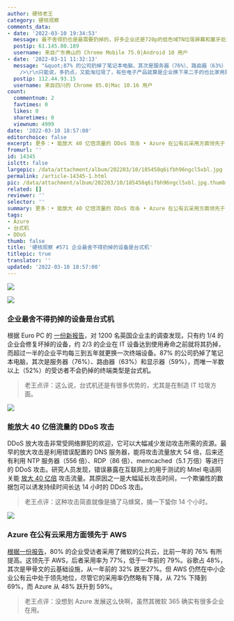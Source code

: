 ```yaml
---
author: 硬核老王
category: 硬核观察
comments_data:
- date: '2022-03-10 19:34:53'
  message: 最不舍得扔也是最需要扔掉的，好多企业还是720p的低色域TN垃圾屏幕和塞牙处理器搭配，加上陈年的流氓软件附体，还不能随便重装系统，结果是办公都卡。
  postip: 61.145.80.189
  username: 来自广东佛山的 Chrome Mobile 75.0|Android 10 用户
- date: '2022-03-11 11:32:13'
  message: "&quot;87% 的公司扔掉了笔记本电脑，其次是服务器（76%）、路由器（63%）和显示器（59%）&quot;。<br />\r\n<br
    />\r\n只能说，多扔点，又能淘垃圾了，有些电子产品就算是企业换下来二手的也比家用版强一些。"
  postip: 112.44.93.15
  username: 来自四川的 Chrome 85.0|Mac 10.16 用户
count:
  commentnum: 2
  favtimes: 0
  likes: 0
  sharetimes: 0
  viewnum: 4999
date: '2022-03-10 18:57:00'
editorchoice: false
excerpt: 更多：• 能放大 40 亿倍流量的 DDoS 攻击 • Azure 在公有云采用方面领先于 AWS
fromurl: ''
id: 14345
islctt: false
largepic: /data/attachment/album/202203/10/185458q6ifbh96ngcl5xbl.jpg
permalink: /article-14345-1.html
pic: /data/attachment/album/202203/10/185458q6ifbh96ngcl5xbl.jpg.thumb.jpg
related: []
reviewer: ''
selector: ''
summary: 更多：• 能放大 40 亿倍流量的 DDoS 攻击 • Azure 在公有云采用方面领先于 AWS
tags:
- Azure
- 台式机
- DDoS
thumb: false
title: '硬核观察 #571 企业最舍不得扔掉的设备是台式机'
titlepic: true
translator: ''
updated: '2022-03-10 18:57:00'
---
```


![](/data/attachment/album/202203/10/185458q6ifbh96ngcl5xbl.jpg)


![](/data/attachment/album/202203/10/185521x4whdwz5jpjp4pj5.jpg)


### 企业最舍不得扔掉的设备是台式机


根据 Euro PC 的 [一份新报告](https://www.techradar.com/news/many-businesses-are-throwing-away-it-equipment-before-end-of-life)，对 1200 名英国企业主的调查发现，只有约 1/4 的企业会修复坏掉的设备，约 2/3 的企业在 IT 设备达到使用寿命之前就将其扔掉，而超过一半的企业平均每三到五年就更换一次终端设备。87% 的公司扔掉了笔记本电脑，其次是服务器（76%）、路由器（63%）和显示器（59%），而唯一半数以上（52%）的受访者不会扔掉的终端类型是台式机。



> 
> 老王点评：这么说，台式机还是有很多优势的，尤其是在制造 IT 垃圾方面。
> 
> 
> 


![](/data/attachment/album/202203/10/185508eyjwjfz3dryqo8ry.jpg)


### 能放大 40 亿倍流量的 DDoS 攻击


DDoS 放大攻击非常受网络罪犯的欢迎，它可以大幅减少发动攻击所需的资源。最早的放大攻击是利用错误配置的 DNS 服务器，能将攻击流量放大 54 倍，后来还有利用 NTP 服务器（556 倍）、RDP（86 倍）、memcached（5.1 万倍）等进行的 DDoS 攻击。研究人员发现，错误暴露在互联网上的用于测试的 Mitel 电话网关能 [放大 40 亿倍](https://arstechnica.com/information-technology/2022/03/ddosers-use-new-method-capable-of-amplifying-traffic-by-a-factor-of-4-billion/) 攻击流量。其原因之一是大幅延长攻击时间，一个欺骗性的数据包可以诱发持续时间长达 14 小时的 DDoS 攻击。



> 
> 老王点评：这种攻击简直就像是捅了马蜂窝，捅一下蛰你 14 个小时。
> 
> 
> 


![](/data/attachment/album/202203/10/185656owm6wlg4thl4ztlb.jpg)


### Azure 在公有云采用方面领先于 AWS


[根据一份报告](https://www.theregister.com/2022/03/09/state_of_cloud_survey/)，80% 的企业受访者采用了微软的公共云，比前一年的 76% 有所提高。这领先于 AWS，后者采用率为 77%，低于一年前的 79%。谷歌占 48%，其次是甲骨文的云基础设施，从一年前的 32% 跌至27%。但 AWS 仍然在中小企业公有云中处于领先地位，尽管它的采用率仍然略有下降，从 72% 下降到 69%，而 Azure 从 48% 跃升到 59%。



> 
> 老王点评：没想到 Azure 发展这么快啊，虽然其微软 365 确实有很多企业在用。
> 
> 
>